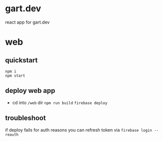 # gart.dev
react app for gart.dev

# web

## quickstart
```
npm i
npm start
```

## deploy web app
- cd into `/web` dir
`npm run build`
`firebase deploy`

## troubleshoot
if deploy fails for auth reasons you can refresh token via
`firebase login --reauth`